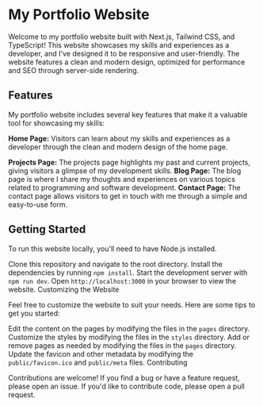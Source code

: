 # My Portfolio Website


Welcome to my portfolio website built with Next.js, Tailwind CSS, and TypeScript! This website showcases my skills and experiences as a developer, and I've designed it to be responsive and user-friendly. The website features a clean and modern design, optimized for performance and SEO through server-side rendering.

## Features

My portfolio website includes several key features that make it a valuable tool for showcasing my skills:

**Home Page:** Visitors can learn about my skills and experiences as a developer through the clean and modern design of the home page.

**Projects Page:** The projects page highlights my past and current projects, giving visitors a glimpse of my development skills.
**Blog Page:** The blog page is where I share my thoughts and experiences on various topics related to programming and software development.
**Contact Page:** The contact page allows visitors to get in touch with me through a simple and easy-to-use form.

## Getting Started

To run this website locally, you'll need to have Node.js installed.

Clone this repository and navigate to the root directory.
Install the dependencies by running `npm install`.
Start the development server with `npm run dev`.
Open `http://localhost:3000` in your browser to view the website.
Customizing the Website

Feel free to customize the website to suit your needs. Here are some tips to get you started:

Edit the content on the pages by modifying the files in the `pages` directory.
Customize the styles by modifying the files in the `styles` directory.
Add or remove pages as needed by modifying the files in the `pages` directory.
Update the favicon and other metadata by modifying the `public/favicon.ico` and `public/meta` files.
Contributing

Contributions are welcome! If you find a bug or have a feature request, please open an issue. If you'd like to contribute code, please open a pull request.